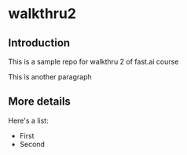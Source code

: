 # walkthru2

## Introduction

This is a sample repo for walkthru 2 of fast.ai course

This is another paragraph

## More details

Here's a list:

- First
- Second
